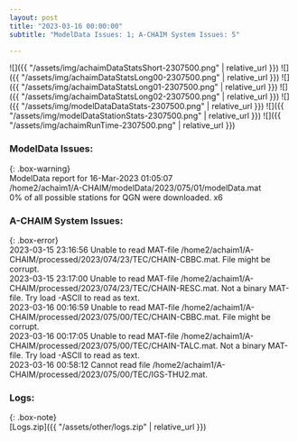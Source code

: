 ```yaml
---
layout: post
title: "2023-03-16 00:00:00"
subtitle: "ModelData Issues: 1; A-CHAIM System Issues: 5"

---
```


![]({{ "/assets/img/achaimDataStatsShort-2307500.png" | relative_url }})
![]({{ "/assets/img/achaimDataStatsLong00-2307500.png" | relative_url }})
![]({{ "/assets/img/achaimDataStatsLong01-2307500.png" | relative_url }})
![]({{ "/assets/img/achaimDataStatsLong02-2307500.png" | relative_url }})
![]({{ "/assets/img/modelDataDataStats-2307500.png" | relative_url }})
![]({{ "/assets/img/modelDataStationStats-2307500.png" | relative_url }})
![]({{ "/assets/img/achaimRunTime-2307500.png" | relative_url }})

### ModelData Issues:  
  
{: .box-warning}  
 ModelData report for 16-Mar-2023 01:05:07   
 /home2/achaim1/A-CHAIM/modelData/2023/075/01/modelData.mat   
 0% of all possible stations for QGN were downloaded. x6   
  
### A-CHAIM System Issues:  
  
{: .box-error}  
2023-03-15 23:16:56 Unable to read MAT-file /home2/achaim1/A-CHAIM/processed/2023/074/23/TEC/CHAIN-CBBC.mat. File might be corrupt.  
2023-03-15 23:17:00 Unable to read MAT-file /home2/achaim1/A-CHAIM/processed/2023/074/23/TEC/CHAIN-RESC.mat. Not a binary MAT-file. Try load -ASCII to read as text.  
2023-03-16 00:16:59 Unable to read MAT-file /home2/achaim1/A-CHAIM/processed/2023/075/00/TEC/CHAIN-CBBC.mat. File might be corrupt.  
2023-03-16 00:17:05 Unable to read MAT-file /home2/achaim1/A-CHAIM/processed/2023/075/00/TEC/CHAIN-TALC.mat. Not a binary MAT-file. Try load -ASCII to read as text.  
2023-03-16 00:58:12 Cannot read file /home2/achaim1/A-CHAIM/processed/2023/075/00/TEC/IGS-THU2.mat.  

### Logs:  
  
{: .box-note}  
[Logs.zip]({{ "/assets/other/logs.zip" | relative_url }})  

